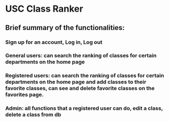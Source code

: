 # USC Class Ranker

## Brief summary of the functionalities:


### Sign up for an account, Log in, Log out

### General users: can search the ranking of classes for certain departments on the home page

### Registered users: can search the ranking of classes for certain departments on the home page and add classes to their favorite classes, can see and delete favorite classes on the favorites page.

### Admin: all functions that a registered user can do, edit a class, delete a class from db
